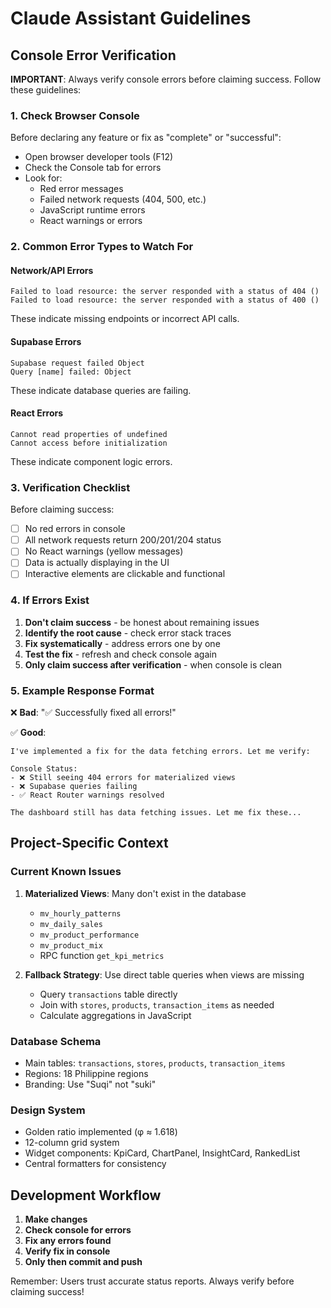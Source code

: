 # Claude Assistant Guidelines

## Console Error Verification

**IMPORTANT**: Always verify console errors before claiming success. Follow these guidelines:

### 1. Check Browser Console
Before declaring any feature or fix as "complete" or "successful":
- Open browser developer tools (F12)
- Check the Console tab for errors
- Look for:
  - Red error messages
  - Failed network requests (404, 500, etc.)
  - JavaScript runtime errors
  - React warnings or errors

### 2. Common Error Types to Watch For

#### Network/API Errors
```
Failed to load resource: the server responded with a status of 404 ()
Failed to load resource: the server responded with a status of 400 ()
```
These indicate missing endpoints or incorrect API calls.

#### Supabase Errors
```
Supabase request failed Object
Query [name] failed: Object
```
These indicate database queries are failing.

#### React Errors
```
Cannot read properties of undefined
Cannot access before initialization
```
These indicate component logic errors.

### 3. Verification Checklist
Before claiming success:
- [ ] No red errors in console
- [ ] All network requests return 200/201/204 status
- [ ] No React warnings (yellow messages)
- [ ] Data is actually displaying in the UI
- [ ] Interactive elements are clickable and functional

### 4. If Errors Exist
1. **Don't claim success** - be honest about remaining issues
2. **Identify the root cause** - check error stack traces
3. **Fix systematically** - address errors one by one
4. **Test the fix** - refresh and check console again
5. **Only claim success after verification** - when console is clean

### 5. Example Response Format

❌ **Bad**: "✅ Successfully fixed all errors!"

✅ **Good**: 
```
I've implemented a fix for the data fetching errors. Let me verify:

Console Status:
- ❌ Still seeing 404 errors for materialized views
- ❌ Supabase queries failing
- ✅ React Router warnings resolved

The dashboard still has data fetching issues. Let me fix these...
```

## Project-Specific Context

### Current Known Issues
1. **Materialized Views**: Many don't exist in the database
   - `mv_hourly_patterns`
   - `mv_daily_sales`
   - `mv_product_performance`
   - `mv_product_mix`
   - RPC function `get_kpi_metrics`

2. **Fallback Strategy**: Use direct table queries when views are missing
   - Query `transactions` table directly
   - Join with `stores`, `products`, `transaction_items` as needed
   - Calculate aggregations in JavaScript

### Database Schema
- Main tables: `transactions`, `stores`, `products`, `transaction_items`
- Regions: 18 Philippine regions
- Branding: Use "Suqi" not "suki"

### Design System
- Golden ratio implemented (φ ≈ 1.618)
- 12-column grid system
- Widget components: KpiCard, ChartPanel, InsightCard, RankedList
- Central formatters for consistency

## Development Workflow

1. **Make changes**
2. **Check console for errors**
3. **Fix any errors found**
4. **Verify fix in console**
5. **Only then commit and push**

Remember: Users trust accurate status reports. Always verify before claiming success!